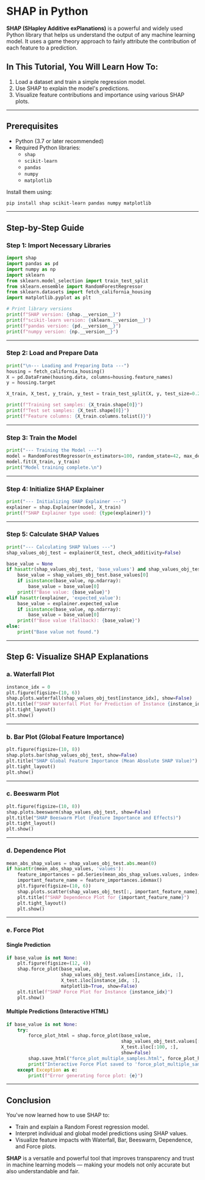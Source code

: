 # SHAP in Python

**SHAP (SHapley Additive exPlanations)** is a powerful and widely used Python library that helps us understand the output of any machine learning model. It uses a game theory approach to fairly attribute the contribution of each feature to a prediction.

## In This Tutorial, You Will Learn How To:

1. Load a dataset and train a simple regression model.
2. Use SHAP to explain the model's predictions.
3. Visualize feature contributions and importance using various SHAP plots.

---

## Prerequisites

- Python (3.7 or later recommended)
- Required Python libraries:
  - `shap`
  - `scikit-learn`
  - `pandas`
  - `numpy`
  - `matplotlib`

Install them using:

```bash
pip install shap scikit-learn pandas numpy matplotlib
```

---

## Step-by-Step Guide

### Step 1: Import Necessary Libraries

```python
import shap
import pandas as pd
import numpy as np
import sklearn
from sklearn.model_selection import train_test_split
from sklearn.ensemble import RandomForestRegressor
from sklearn.datasets import fetch_california_housing
import matplotlib.pyplot as plt

# Print library versions
print(f"SHAP version: {shap.__version__}")
print(f"scikit-learn version: {sklearn.__version__}")
print(f"pandas version: {pd.__version__}")
print(f"numpy version: {np.__version__}")
```

---

### Step 2: Load and Prepare Data

```python
print("\n--- Loading and Preparing Data ---")
housing = fetch_california_housing()
X = pd.DataFrame(housing.data, columns=housing.feature_names)
y = housing.target

X_train, X_test, y_train, y_test = train_test_split(X, y, test_size=0.2, random_state=42)

print(f"Training set samples: {X_train.shape[0]}")
print(f"Test set samples: {X_test.shape[0]}")
print(f"Feature columns: {X_train.columns.tolist()}")
```

---

### Step 3: Train the Model

```python
print("--- Training the Model ---")
model = RandomForestRegressor(n_estimators=100, random_state=42, max_depth=10, min_samples_leaf=5)
model.fit(X_train, y_train)
print("Model training complete.\n")
```

---

### Step 4: Initialize SHAP Explainer

```python
print("--- Initializing SHAP Explainer ---")
explainer = shap.Explainer(model, X_train)
print(f"SHAP Explainer type used: {type(explainer)}")
```

---

### Step 5: Calculate SHAP Values

```python
print("--- Calculating SHAP Values ---")
shap_values_obj_test = explainer(X_test, check_additivity=False)

base_value = None
if hasattr(shap_values_obj_test, 'base_values') and shap_values_obj_test.base_values is not None:
    base_value = shap_values_obj_test.base_values[0]
    if isinstance(base_value, np.ndarray):
        base_value = base_value[0]
    print(f"Base value: {base_value}")
elif hasattr(explainer, 'expected_value'):
    base_value = explainer.expected_value
    if isinstance(base_value, np.ndarray):
        base_value = base_value[0]
    print(f"Base value (fallback): {base_value}")
else:
    print("Base value not found.")
```

---

## Step 6: Visualize SHAP Explanations

### a. Waterfall Plot

```python
instance_idx = 0
plt.figure(figsize=(10, 6))
shap.plots.waterfall(shap_values_obj_test[instance_idx], show=False)
plt.title(f"SHAP Waterfall Plot for Prediction of Instance {instance_idx}")
plt.tight_layout()
plt.show()
```

---

### b. Bar Plot (Global Feature Importance)

```python
plt.figure(figsize=(10, 8))
shap.plots.bar(shap_values_obj_test, show=False)
plt.title("SHAP Global Feature Importance (Mean Absolute SHAP Value)")
plt.tight_layout()
plt.show()
```

---

### c. Beeswarm Plot

```python
plt.figure(figsize=(10, 8))
shap.plots.beeswarm(shap_values_obj_test, show=False)
plt.title("SHAP Beeswarm Plot (Feature Importance and Effects)")
plt.tight_layout()
plt.show()
```

---

### d. Dependence Plot

```python
mean_abs_shap_values = shap_values_obj_test.abs.mean(0)
if hasattr(mean_abs_shap_values, 'values'):
    feature_importances = pd.Series(mean_abs_shap_values.values, index=shap_values_obj_test.feature_names)
    important_feature_name = feature_importances.idxmax()
    plt.figure(figsize=(10, 6))
    shap.plots.scatter(shap_values_obj_test[:, important_feature_name], color=shap_values_obj_test, show=False)
    plt.title(f"SHAP Dependence Plot for {important_feature_name}")
    plt.tight_layout()
    plt.show()
```

---

### e. Force Plot

#### Single Prediction

```python
if base_value is not None:
    plt.figure(figsize=(12, 4))
    shap.force_plot(base_value,
                    shap_values_obj_test.values[instance_idx, :],
                    X_test.iloc[instance_idx, :],
                    matplotlib=True, show=False)
    plt.title(f"SHAP Force Plot for Instance {instance_idx}")
    plt.show()
```

#### Multiple Predictions (Interactive HTML)

```python
if base_value is not None:
    try:
        force_plot_html = shap.force_plot(base_value,
                                          shap_values_obj_test.values[:100, :],
                                          X_test.iloc[:100, :],
                                          show=False)
        shap.save_html("force_plot_multiple_samples.html", force_plot_html)
        print("Interactive Force Plot saved to 'force_plot_multiple_samples.html'")
    except Exception as e:
        print(f"Error generating force plot: {e}")
```

---

## Conclusion

You've now learned how to use SHAP to:

- Train and explain a Random Forest regression model.
- Interpret individual and global model predictions using SHAP values.
- Visualize feature impacts with Waterfall, Bar, Beeswarm, Dependence, and Force plots.

**SHAP** is a versatile and powerful tool that improves transparency and trust in machine learning models — making your models not only accurate but also understandable and fair.